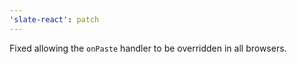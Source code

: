 ```yaml
---
'slate-react': patch
---
```


Fixed allowing the `onPaste` handler to be overridden in all browsers.
